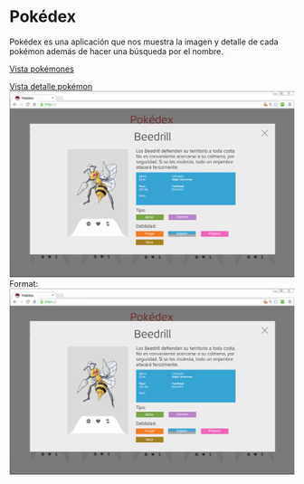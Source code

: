 # Pokédex

Pokédex es una aplicación que nos muestra la imagen y detalle de cada pokémon además de hacer una búsqueda por el nombre.

[Vista pokémones](https://github.com/CindyMendoza/Pokedex/blob/master/assets/Landing%20design/pokedex-grid.png)

[Vista detalle pokémon](https://github.com/CindyMendoza/Pokedex/blob/master/assets/Landing%20design/pokedex-popup.png)
![GitHub Logo](https://github.com/CindyMendoza/Pokedex/blob/master/assets/Landing%20design/pokedex-popup.png)
Format: ![Alt Text](https://github.com/CindyMendoza/Pokedex/blob/master/assets/Landing%20design/pokedex-popup.png)
